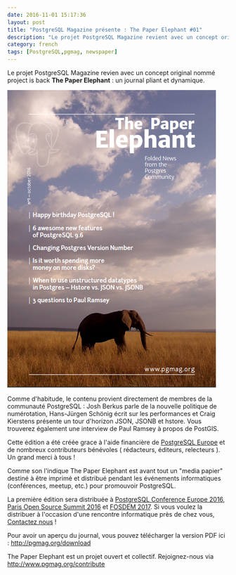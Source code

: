 ```yaml
---
date: 2016-11-01 15:17:36 
layout: post
title: "PostgreSQL Magazine présente : The Paper Elephant #01"
description: "Le projet PostgreSQL Magazine revient avec un concept original nommé **The Paper Elephant**"
category: french
tags: [PostgreSQL,pgmag, newspaper]
---
```


Le projet PostgreSQL Magazine revien avec un concept original nommé project is back **The Paper Elephant** : 
un journal pliant et dynamique. 

<!-- More -->


  ![](  https://github.com/daamien/blog/blob/gh-pages/assets/img/paper_elephant_01_cover.png?raw=true  )

Comme d'habitude, le contenu provient directement de membres de la communauté PostgreSQL : Josh Berkus 
parle de la nouvelle politique de numérotation, Hans-Jürgen Schönig écrit sur les performances et Craig Kierstens 
présente un tour d'horizon JSON, JSONB et hstore. Vous trouverez également une interview de Paul Ramsey 
à propos de PostGIS.

Cette édition a été créée grace à l'aide financière de [PostgreSQL Europe](https://www.postgresql.eu)
et de nombreux contributeurs bénévoles ( rédacteurs, éditeurs, relecteurs ). Un grand merci à tous !

Comme son l'indique The Paper Elephant est avant tout un "media papier" destiné à être imprimé et distribué 
pendant les événements informatiques (conférences, meetup, etc.) pour promouvoir PostgreSQL. 

La première édition sera distribuée à [PostgreSQL Conference Europe 2016](https://2016.pgconf.eu), 
[Paris Open Source Summit 2016](http://www.opensourcesummit.paris/) et [FOSDEM 2017](https://fosdem.org/). 
Si vous voulez la distribuer à l'occasion d'une rencontre informatique près de chez vous, [Contactez nous](mailto:contact@pgmag.org) !

Pour avoir un aperçu du journal, vous pouvez télécharger la version PDF ici : http://pgmag.org/download

The Paper Elephant est un projet ouvert et collectif. Rejoignez-nous via http://www.pgmag.org/contribute


